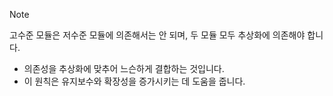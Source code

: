 > [!NOTE]
> 고수준 모듈은 저수준 모듈에 의존해서는 안 되며, 두 모듈 모두 추상화에 의존해야 합니다.

- 의존성을 추상화에 맞추어 느슨하게 결합하는 것입니다.
- 이 원칙은 유지보수와 확장성을 증가시키는 데 도움을 줍니다.
